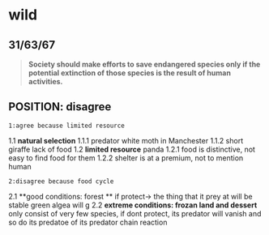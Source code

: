 wild
======================
31/63/67
------------------------
>**Society should make efforts to save endangered species only if the potential extinction of those species is the result of human activities.**

## POSITION: disagree
    1:agree because limited resource
1.1 **natural selection** 
1.1.1 predator white moth in Manchester
1.1.2 short giraffe lack of food
1.2 **limited resource** panda
1.2.1 food is distinctive, not easy to find food for them
1.2.2 shelter is at a premium, not to mention human

    2:disagree because food cycle
2.1 **good conditions: forest **
if protect-> the thing that it prey at will be stable
green algea will g
2.2 **extreme conditions: frozan land and dessert**
only consist of very few species, if dont protect, its predator will vanish and so do its predatoe of its predator
chain reaction
    
<!--stackedit_data:
eyJoaXN0b3J5IjpbMjMxNDUzNzg2LDE4Nzk5ODkyNjldfQ==
-->